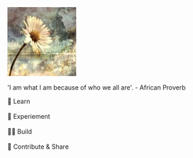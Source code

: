 ![happiness Of shareing](./happiness.jpg)

'I am what I am because of who we all are'. - African Proverb <br>

🎨 Learn <br/> <br/>
🧪 Experiement <br/> <br/>
🧑‍💻 Build <br/><br/>
🌱 Contribute & Share 
